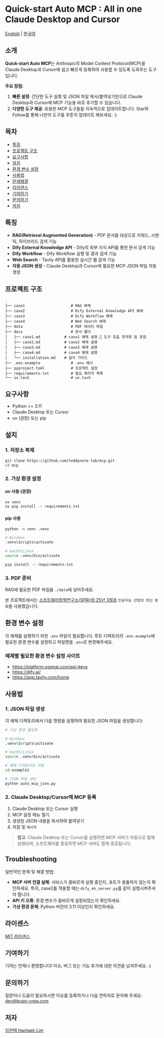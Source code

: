# Quick-start Auto MCP : All in one Claude Desktop and Cursor

[English](README.md) | [한국어](README_KR.md)

## 소개

**Quick-start Auto MCP**는 Anthropic의 Model Context Protocol(MCP)을 Claude Desktop과 Cursor에 쉽고 빠르게 등록하여 사용할 수 있도록 도와주는 도구입니다.

**주요 장점:**
1. **빠른 설정**: 간단한 도구 실행 및 JSON 파일 복사/붙여넣기만으로 Claude Desktop과 Cursor에 MCP 기능을 바로 추가할 수 있습니다.
2. **다양한 도구 제공**: 유용한 MCP 도구들을 지속적으로 업데이트합니다. Star와 Follow를 통해 나만의 도구를 꾸준히 업데이트 해보세요. :)

## 목차

- [특징](#특징)
- [프로젝트 구조](#프로젝트-구조)
- [요구사항](#요구사항)
- [설치](#설치)
- [환경 변수 설정](#환경-변수-설정)
- [사용법](#사용법)
- [문제해결](#문제해결)
- [라이센스](#라이센스)
- [기여하기](#기여하기)
- [문의하기](#문의하기)
- [저자](#저자)

## 특징

- **RAG(Retrieval Augmented Generation)** - PDF 문서를 대상으로 키워드, 시맨틱, 하이브리드 검색 기능
- **Dify External Knowledge API** - Dify의 외부 지식 API를 통한 문서 검색 기능
- **Dify Workflow** - Dify Workflow 실행 및 결과 검색 기능
- **Web Search** - Tavily API를 활용한 실시간 웹 검색 기능
- **자동 JSON 생성** - Claude Desktop과 Cursor에 필요한 MCP JSON 파일 자동 생성

## 프로젝트 구조

```
.
├── case1                     # RAG 예제
├── case2                     # Dify External Knowledge API 예제
├── case3                     # Dify Workflow 예제
├── case4                     # Web Search 예제              
├── data                      # PDF 데이터 파일 
├── docs                      # 문서 폴더
│   ├── case1.md           # case1 예제 설명 🚨 도구 호출 최적화 팁 포함
│   ├── case2.md           # case2 예제 설명
│   ├── case3.md           # case3 예제 설명
│   ├── case4.md           # case4 예제 설명
│   └── installation.md    # 설치 가이드
├── .env.example              # .env 예시
├── pyproject.toml            # 프로젝트 설정
├── requirements.txt          # 필요 패키지 목록
└── uv.lock                   # uv.lock
```

## 요구사항

- Python >= 3.11
- Claude Desktop 또는 Cursor
- uv (권장) 또는 pip

## 설치

### 1. 저장소 복제

```bash
git clone https://github.com/teddynote-lab/mcp.git
cd mcp
```

### 2. 가상 환경 설정 

#### uv 사용 (권장)
```bash
uv venv
uv pip install -r requirements.txt
```

#### pip 사용
```bash
python -m venv .venv

# Windows
.venv\Scripts\activate

# macOS/Linux
source .venv/bin/activate

pip install -r requirements.txt
```

### 3. PDF 준비

RAG에 필요한 PDF 파일을 `./data`에 넣어주세요.

본 프로젝트에서는 [소프트웨어정책연구소(SPRi)의 25년 3월호](https://spri.kr/posts/view/23827?code=AI-Brief&s_year=&data_page=1) `인공지능 산업의 최신 동향`을 사용했습니다.

## 환경 변수 설정

각 예제를 실행하기 위한 `.env` 파일이 필요합니다. 루트 디렉토리의 `.env.example`에 필요한 환경 변수를 설정하고 파일명을 `.env`로 변경해주세요.

### 예제별 필요한 환경 변수 설정 사이트
- https://platform.openai.com/api-keys
- https://dify.ai/
- https://app.tavily.com/home


## 사용법

### 1. JSON 파일 생성

각 예제 디렉토리에서 다음 명령을 실행하여 필요한 JSON 파일을 생성합니다:

```bash
# 가상 환경 활성화

# Windows
.venv\Scripts\activate

# macOS/Linux
source .venv/bin/activate

# 예제 디렉토리로 이동
cd example1

# JSON 파일 생성
python auto_mcp_json.py
```

### 2. Claude Desktop/Cursor에 MCP 등록

1. Claude Desktop 또는 Cursor 실행
2. MCP 설정 메뉴 열기
3. 생성된 JSON 내용을 복사하여 붙여넣기
4. 저장 및 `재시작`

> **참고**: Claude Desktop 또는 Cursor를 실행하면 MCP 서버가 자동으로 함께 실행되며, 소프트웨어를 종료하면 MCP 서버도 함께 종료됩니다.

## Troubleshooting

일반적인 문제 및 해결 방법:

- **MCP 서버 연결 실패**: 서비스가 올바르게 실행 중인지, 포트가 충돌하지 않는지 확인하세요. 특히, case2를 적용할 때는 `dify_ek_server.py`를 같이 실행시켜주셔야 합니다.
- **API 키 오류**: 환경 변수가 올바르게 설정되었는지 확인하세요.
- **가상 환경 문제**: Python 버전이 3.11 이상인지 확인하세요.

## 라이센스

[MIT 라이센스](LICENSE.md)

## 기여하기

기여는 언제나 환영합니다! 이슈, 버그 또는 기능 추가에 대한 의견을 남겨주세요. :) 

## 문의하기

질문이나 도움이 필요하시면 이슈를 등록하거나 다음 연락처로 문의해 주세요:
dev@brain-crew.com

## 저자

[임한택 Hantaek Lim](https://github.com/LHANTAEK)